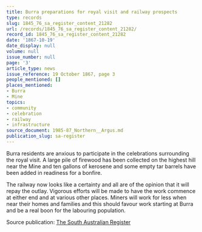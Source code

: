 ```yaml
---
title: Burra preparations for royal visit and railway prospects
type: records
slug: 1845_76_sa_register_content_21282
url: /records/1845_76_sa_register_content_21282/
record_id: 1845_76_sa_register_content_21282
date: '1867-10-19'
date_display: null
volume: null
issue_number: null
page: '3'
article_type: news
issue_reference: 19 October 1867, page 3
people_mentioned: []
places_mentioned:
- Burra
- Mine
topics:
- community
- celebration
- railway
- infrastructure
source_document: 1985-87_Northern__Argus.md
publication_slug: sa-register
---
```


Burra residents are anxious to participate in the celebrations surrounding the royal visit.  A large pile of firewood has been collected on the highest hill near the Mine and ten gallons of kerosene and some empty tar barrels have been added in readiness for a bonfire.

The railway now looks like a certainty and all are of the opinion that it will repay the outlay.  Vigorous efforts will be made to have the work commence at either end and at various other places.  Miners will work for less when near their homes and families and this should favour work starting at Burra and be a real boon for the labouring population.

Source publication: [The South Australian Register](/publications/sa-register/)
